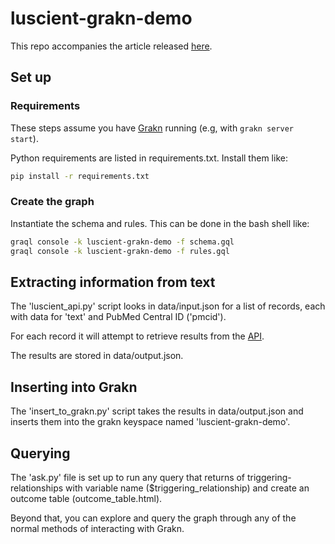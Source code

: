 # luscient-grakn-demo

This repo accompanies the article released [here]().

## Set up

### Requirements

These steps assume you have [Grakn]() running (e.g, with `grakn server start`).

Python requirements are listed in requirements.txt. Install them like:

```bash
pip install -r requirements.txt
```

### Create the graph

Instantiate the schema and rules. This can be done in the bash shell like:

```bash
graql console -k luscient-grakn-demo -f schema.gql
graql console -k luscient-grakn-demo -f rules.gql
```

## Extracting information from text

The 'luscient_api.py' script looks in data/input.json for a list of records, each with data for 'text' and PubMed Central ID ('pmcid').

For each record it will attempt to retrieve results from the [API](http://www.luscient.io/artifact).

The results are stored in data/output.json.

## Inserting into Grakn

The 'insert_to_grakn.py' script takes the results in data/output.json and inserts them into the grakn keyspace named 'luscient-grakn-demo'.

## Querying

The 'ask.py' file is set up to run any query that returns of triggering-relationships with variable name ($triggering_relationship) and create an outcome table (outcome_table.html).

Beyond that, you can explore and query the graph through any of the normal methods of interacting with Grakn.